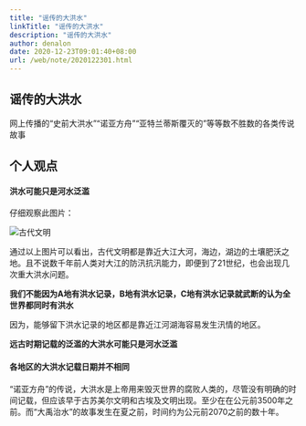 ```yaml
---
title: "谣传的大洪水"
linkTitle: "谣传的大洪水"
description: "谣传的大洪水"
author: denalon
date: 2020-12-23T09:01:40+08:00
url: /web/note/2020122301.html
---
```


## 谣传的大洪水


网上传播的“史前大洪水”“诺亚方舟”“亚特兰蒂斯覆灭的”等等数不胜数的各类传说故事

## 个人观点


#### 洪水可能只是河水泛滥

仔细观察此图片：

![古代文明](https://base.oribos.city/images/2020/12/20201223021.jpg)

通过以上图片可以看出，古代文明都是靠近大江大河，海边，湖边的土壤肥沃之地。且不说数千年前人类对大江的防汛抗汛能力，即便到了21世纪，也会出现几次重大洪水问题。


**我们不能因为A地有洪水记录，B地有洪水记录，C地有洪水记录就武断的认为全世界都同时有洪水**

因为，能够留下洪水记录的地区都是靠近江河湖海容易发生汛情的地区。

**远古时期记载的泛滥的大洪水可能只是河水泛滥**


#### 各地区的大洪水记载日期并不相同

“诺亚方舟”的传说，大洪水是上帝用来毁灭世界的腐败人类的，尽管没有明确的时间记载，但应该早于古苏美尔文明和古埃及文明出现。至少在在公元前3500年之前。而“大禹治水”的故事发生在夏之前，时间约为公元前2070之前的数十年。
